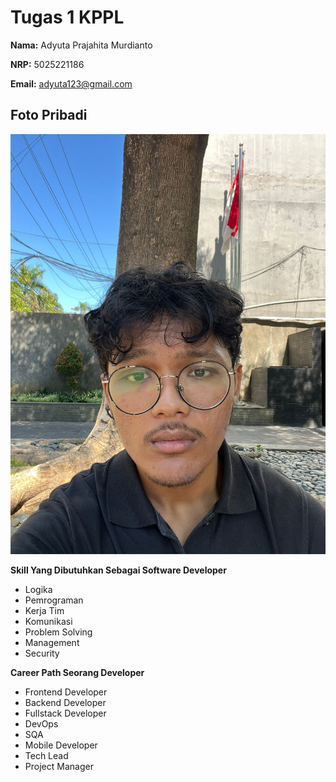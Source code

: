 # Tugas 1 KPPL

**Nama:** Adyuta Prajahita Murdianto

**NRP:** 5025221186

**Email:** adyuta123@gmail.com

## **Foto Pribadi**

![fotopribadi](fotopribadi.jpg)


**Skill Yang Dibutuhkan Sebagai Software Developer**

- Logika
- Pemrograman
- Kerja Tim
- Komunikasi
- Problem Solving
- Management
- Security

**Career Path Seorang Developer**

- Frontend Developer
- Backend Developer
- Fullstack Developer
- DevOps
- SQA
- Mobile Developer
- Tech Lead
- Project Manager

